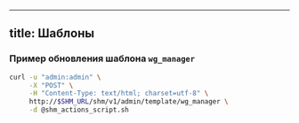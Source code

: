 
---
title: Шаблоны
---

### Пример обновления шаблона `wg_manager`

```bash
curl -u "admin:admin" \
     -X "POST" \
     -H "Content-Type: text/html; charset=utf-8" \
     http://$SHM_URL/shm/v1/admin/template/wg_manager \
     -d @shm_actions_script.sh
```

